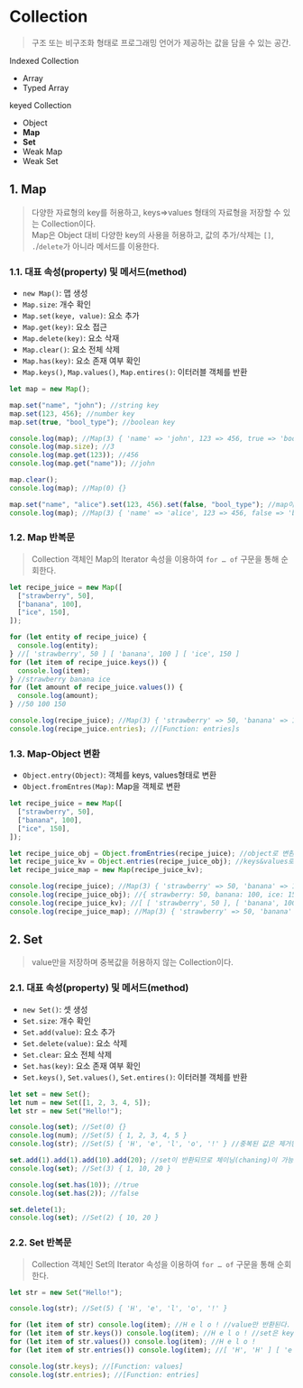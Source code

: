# Collection

> 구조 또는 비구조화 형태로 프로그래밍 언어가 제공하는 값을 담을 수 있는 공간.

Indexed Collection

- Array
- Typed Array

keyed Collection

- Object
- **Map**
- **Set**
- Weak Map
- Weak Set

## 1. Map

> 다양한 자료형의 key를 허용하고, keys⇒values 형태의 자료형을 저장할 수 있는 Collection이다.  
> Map은 Object 대비 다양한 key의 사용을 허용하고, 값의 추가/삭제는 `[]`, `.`/`delete`가 아니라 메서드를 이용한다.

### 1.1. 대표 속성(property) 및 메서드(method)

- `new Map()`: 맵 생성
- `Map.size`: 개수 확인
- `Map.set(keye, value)`: 요소 추가
- `Map.get(key)`: 요소 접근
- `Map.delete(key)`: 요소 삭재
- `Map.clear()`: 요소 전체 삭제
- `Map.has(key)`: 요소 존재 여부 확인
- `Map.keys()`, `Map.values()`, `Map.entires()`: 이터러블 객체를 반환

```javascript
let map = new Map();

map.set("name", "john"); //string key
map.set(123, 456); //number key
map.set(true, "bool_type"); //boolean key

console.log(map); //Map(3) { 'name' => 'john', 123 => 456, true => 'bool_type' }
console.log(map.size); //3
console.log(map.get(123)); //456
console.log(map.get("name")); //john

map.clear();
console.log(map); //Map(0) {}

map.set("name", "alice").set(123, 456).set(false, "bool_type"); //map이 반환되므로 체이닝(chaining)이 가능하다.
console.log(map); //Map(3) { 'name' => 'alice', 123 => 456, false => 'bool_type' }
```

### 1.2. Map 반복문

> Collection 객체인 Map의 Iterator 속성을 이용하여 `for … of` 구문을 통해 순회한다.

```javascript
let recipe_juice = new Map([
  ["strawberry", 50],
  ["banana", 100],
  ["ice", 150],
]);

for (let entity of recipe_juice) {
  console.log(entity);
} //[ 'strawberry', 50 ] [ 'banana', 100 ] [ 'ice', 150 ]
for (let item of recipe_juice.keys()) {
  console.log(item);
} //strawberry banana ice
for (let amount of recipe_juice.values()) {
  console.log(amount);
} //50 100 150

console.log(recipe_juice); //Map(3) { 'strawberry' => 50, 'banana' => 100, 'ice' => 150 }
console.log(recipe_juice.entries); //[Function: entries]s
```

### 1.3. Map-Object 변환

- `Object.entry(Object)`: 객체를 keys, values형태로 변환
- `Object.fromEntres(Map)`: Map을 객체로 변환

```javascript
let recipe_juice = new Map([
  ["strawberry", 50],
  ["banana", 100],
  ["ice", 150],
]);

let recipe_juice_obj = Object.fromEntries(recipe_juice); //object로 변환한다.
let recipe_juice_kv = Object.entries(recipe_juice_obj); //keys&values로 변환한다.
let recipe_juice_map = new Map(recipe_juice_kv);

console.log(recipe_juice); //Map(3) { 'strawberry' => 50, 'banana' => 100, 'ice' => 150 }
console.log(recipe_juice_obj); //{ strawberry: 50, banana: 100, ice: 150 }
console.log(recipe_juice_kv); //[ [ 'strawberry', 50 ], [ 'banana', 100 ], [ 'ice', 150 ] ]
console.log(recipe_juice_map); //Map(3) { 'strawberry' => 50, 'banana' => 100, 'ice' => 150 }
```

## 2. Set

> value만을 저장하며 중복값을 허용하지 않는 Collection이다.

### 2.1. 대표 속성(property) 및 메서드(method)

- `new Set()`: 셋 생성
- `Set.size`: 개수 확인
- `Set.add(value)`: 요소 추가
- `Set.delete(value)`: 요소 삭제
- `Set.clear`: 요소 전체 삭제
- `Set.has(key)`: 요소 존재 여부 확인
- `Set.keys()`, `Set.values()`, `Set.entires()`: 이터러블 객체를 반환

```javascript
let set = new Set();
let num = new Set([1, 2, 3, 4, 5]);
let str = new Set("Hello!");

console.log(set); //Set(0) {}
console.log(num); //Set(5) { 1, 2, 3, 4, 5 }
console.log(str); //Set(5) { 'H', 'e', 'l', 'o', '!' } //중복된 값은 제거된다.

set.add(1).add(1).add(10).add(20); //set이 반환되므로 체이닝(chaning)이 가능하다.
console.log(set); //Set(3) { 1, 10, 20 }

console.log(set.has(10)); //true
console.log(set.has(2)); //false

set.delete(1);
console.log(set); //Set(2) { 10, 20 }
```

### 2.2. Set 반복문

> Collection 객체인 Set의 Iterator 속성을 이용하여 `for … of` 구문을 통해 순회한다.

```javascript
let str = new Set("Hello!");

console.log(str); //Set(5) { 'H', 'e', 'l', 'o', '!' }

for (let item of str) console.log(item); //H e l o ! //value만 반환된다.
for (let item of str.keys()) console.log(item); //H e l o ! //set은 key가 없으므로 value가 반환된다.
for (let item of str.values()) console.log(item); //H e l o !
for (let item of str.entries()) console.log(item); //[ 'H', 'H' ] [ 'e', 'e' ] [ 'l', 'l' ] [ 'o', 'o' ] [ '!', '!' ] //Map과 호환성을 위해 entries 형태로 반환된다.

console.log(str.keys); //[Function: values]
console.log(str.entries); //[Function: entries]
```
